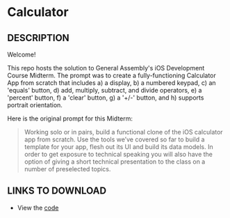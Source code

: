 # Calculator
## DESCRIPTION
Welcome!

This repo hosts the solution to General Assembly's iOS Development Course Midterm. The prompt was to create a fully-functioning Calculator App from scratch that includes a) a display, b) a numbered keypad, c) an 'equals' button, d) add, multiply, subtract, and divide operators, e) a 'percent' button, f) a 'clear' button, g) a '+/-' button, and h) supports portrait orientation. 

Here is the original prompt for this Midterm:

> Working solo or in pairs, build a functional clone of the iOS calculator app from scratch. Use the tools we’ve covered so far to build a template for your app, flesh out its UI and build its data models. In order to get exposure to technical speaking you will also have the option of giving a short technical presentation to the class on a number of preselected topics.

## LINKS TO DOWNLOAD
- View the [code](https://github.com/rwyant/index/blob/master/Cereal%20The%20Game/Cereal%20The%20Game.zip)